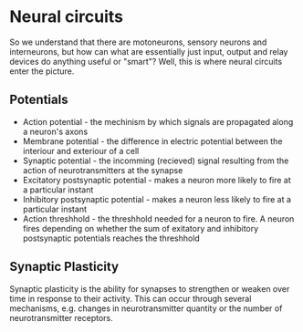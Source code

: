 # Neural circuits

So we understand that there are motoneurons, sensory neurons and interneurons, but how can what are
essentially just input, output and relay devices do anything useful or "smart"? Well, this is where
neural circuits enter the picture.


## Potentials

* Action potential - the mechinism by which signals are propagated along a neuron's axons
* Membrane potential - the difference in electric potential between the interiour and exteriour of a cell
* Synaptic potential - the incomming (recieved) signal resulting from the action of neurotransmitters at the synapse
* Excitatory postsynaptic potential - makes a neuron more likely to fire at a particular instant
* Inhibitory postsynaptic potential - makes a neuron less likely to fire at a particular instant
* Action threshhold - the threshhold needed for a neuron to fire. A neuron fires depending on whether the sum of exitatory and inhibitory
  postsynaptic potentials reaches the threshhold


## Synaptic Plasticity

Synaptic plasticity is the ability for synapses to strengthen or weaken over time in response to their
activity. This can occur through several mechanisms, e.g. changes in neurotransmitter quantity or the number of neurotransmitter
receptors.
